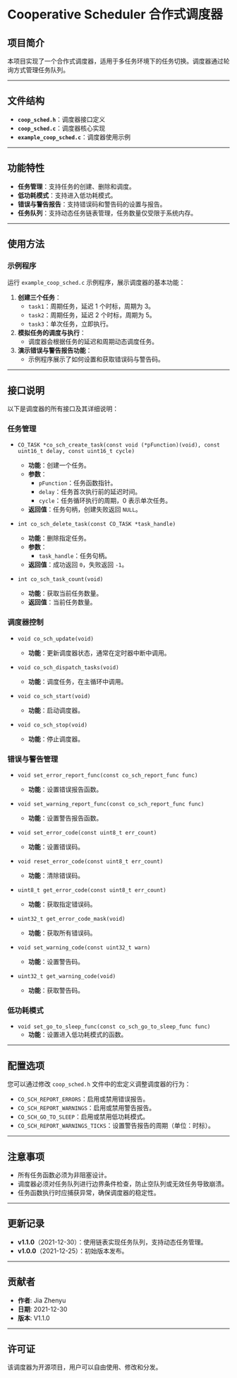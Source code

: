# Cooperative Scheduler 合作式调度器

## 项目简介

本项目实现了一个合作式调度器，适用于多任务环境下的任务切换。调度器通过轮询方式管理任务队列。

---

## 文件结构

- **`coop_sched.h`**：调度器接口定义
- **`coop_sched.c`**：调度器核心实现
- **`example_coop_sched.c`**：调度器使用示例

---

## 功能特性

- **任务管理**：支持任务的创建、删除和调度。
- **低功耗模式**：支持进入低功耗模式。
- **错误与警告报告**：支持错误码和警告码的设置与报告。
- **任务队列**：支持动态任务链表管理，任务数量仅受限于系统内存。

---

## 使用方法

### 示例程序

运行 `example_coop_sched.c` 示例程序，展示调度器的基本功能：

1. **创建三个任务**：
   - `task1`：周期任务，延迟 1 个时标，周期为 3。
   - `task2`：周期任务，延迟 2 个时标，周期为 5。
   - `task3`：单次任务，立即执行。
2. **模拟任务的调度与执行**：
   - 调度器会根据任务的延迟和周期动态调度任务。
3. **演示错误与警告报告功能**：
   - 示例程序展示了如何设置和获取错误码与警告码。

---

## 接口说明

以下是调度器的所有接口及其详细说明：

### 任务管理

- `CO_TASK *co_sch_create_task(const void (*pFunction)(void), const uint16_t delay, const uint16_t cycle)`
  - **功能**：创建一个任务。
  - **参数**：
    - `pFunction`：任务函数指针。
    - `delay`：任务首次执行前的延迟时间。
    - `cycle`：任务循环执行的周期，0 表示单次任务。
  - **返回值**：任务句柄，创建失败返回 `NULL`。

- `int co_sch_delete_task(const CO_TASK *task_handle)`
  - **功能**：删除指定任务。
  - **参数**：
    - `task_handle`：任务句柄。
  - **返回值**：成功返回 `0`，失败返回 `-1`。

- `int co_sch_task_count(void)`
  - **功能**：获取当前任务数量。
  - **返回值**：当前任务数量。

### 调度器控制

- `void co_sch_update(void)`
  - **功能**：更新调度器状态，通常在定时器中断中调用。

- `void co_sch_dispatch_tasks(void)`
  - **功能**：调度任务，在主循环中调用。

- `void co_sch_start(void)`
  - **功能**：启动调度器。

- `void co_sch_stop(void)`
  - **功能**：停止调度器。

### 错误与警告管理

- `void set_error_report_func(const co_sch_report_func func)`
  - **功能**：设置错误报告函数。

- `void set_warning_report_func(const co_sch_report_func func)`
  - **功能**：设置警告报告函数。

- `void set_error_code(const uint8_t err_count)`
  - **功能**：设置错误码。

- `void reset_error_code(const uint8_t err_count)`
  - **功能**：清除错误码。

- `uint8_t get_error_code(const uint8_t err_count)`
  - **功能**：获取指定错误码。

- `uint32_t get_error_code_mask(void)`
  - **功能**：获取所有错误码。

- `void set_warning_code(const uint32_t warn)`
  - **功能**：设置警告码。

- `uint32_t get_warning_code(void)`
  - **功能**：获取警告码。

### 低功耗模式

- `void set_go_to_sleep_func(const co_sch_go_to_sleep_func func)`
  - **功能**：设置进入低功耗模式的函数。

---

## 配置选项

您可以通过修改 `coop_sched.h` 文件中的宏定义调整调度器的行为：

- `CO_SCH_REPORT_ERRORS`：启用或禁用错误报告。
- `CO_SCH_REPORT_WARNINGS`：启用或禁用警告报告。
- `CO_SCH_GO_TO_SLEEP`：启用或禁用低功耗模式。
- `CO_SCH_REPORT_WARNINGS_TICKS`：设置警告报告的周期（单位：时标）。

---

## 注意事项

- 所有任务函数必须为非阻塞设计。
- 调度器必须对任务队列进行边界条件检查，防止空队列或无效任务导致崩溃。
- 任务函数执行时应捕获异常，确保调度器的稳定性。

---

## 更新记录

- **v1.1.0**（2021-12-30）：使用链表实现任务队列，支持动态任务管理。
- **v1.0.0**（2021-12-25）：初始版本发布。

---

## 贡献者

- **作者**: Jia Zhenyu
- **日期**: 2021-12-30
- **版本**: V1.1.0

---

## 许可证

该调度器为开源项目，用户可以自由使用、修改和分发。
